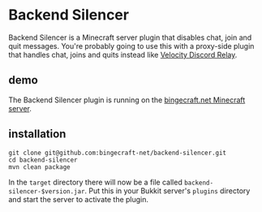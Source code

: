 # Backend Silencer

Backend Silencer is a Minecraft server plugin that disables chat, join and quit messages. You're probably going to use this
with a proxy-side plugin that handles chat, joins and quits instead like [Velocity Discord Relay](https://github.com/bingecraft-net/velocity-discord-relay).

## demo

The Backend Silencer plugin is running on the [bingecraft.net Minecraft server](https://bingecraft.net).

## installation

```
git clone git@github.com:bingecraft-net/backend-silencer.git
cd backend-silencer
mvn clean package
```

In the `target` directory there will now be a file called `backend-silencer-$version.jar`. Put this in your Bukkit
server's `plugins` directory and start the server to activate the plugin.
